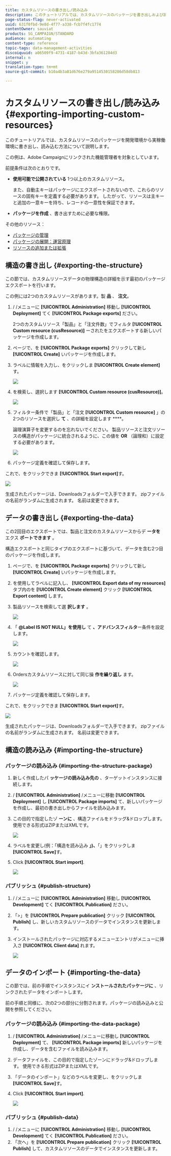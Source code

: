 ```yaml
---
title: カスタムリソースの書き出し/読み込み
description: このチュートリアルでは、カスタムリソースのパッケージを書き出しおよび読み込みする方法について説明します。
page-status-flag: never-activated
uuid: 631f0fbd-9e8d-4f77-a338-fcb7f4fc1774
contentOwner: sauviat
products: SG_CAMPAIGN/STANDARD
audience: automating
content-type: reference
topic-tags: data-management-activities
discoiquuid: a06509f9-4731-4187-b43d-3bfa361284d3
internal: n
snippet: y
translation-type: tm+mt
source-git-commit: b10a4b3a81d676e279a9514530158286d58db813

---
```



# カスタムリソースの書き出し/読み込み {#exporting-importing-custom-resources}

このチュートリアルでは、カスタムリソースのパッケージを開発環境から実稼働環境に書き出し、読み込む方法について説明します。

この例は、Adobe Campaignにリンクされた機能管理者を対象としています。

前提条件は次のとおりです。

* **使用可能で公開されている** 1つ以上のカスタムリソース。

   また、自動主キーはパッケージにエクスポートされないので、これらのリソースの固有キーを定義する必要があります。 したがって、リソースは主キーと追加の一意キーを持ち、レコードの一意性を保証できます。
* **パッケージを作成** 、書き出すために必要な権限。

その他のリソース：

* [パッケージの管理](../../automating/using/managing-packages.md)
* [パッケージの展開：運営原理](../../developing/using/data-model-concepts.md)
* [リソースの追加または拡張](../../developing/using/key-steps-to-add-a-resource.md)

## 構造の書き出し {#exporting-the-structure}

この節では、カスタムリソースデータの物理構造の詳細を示す最初のパッケージエクスポートを行います。

この例には2つのカスタムリソースがあります。製 **品** 、 **注文**。

1. / /メニューに **[!UICONTROL Administration]** 移動し **[!UICONTROL Deployment]** てく **[!UICONTROL Package exports]** ださい。

   2つのカスタムリソース「製品」と「注文件数」でフィルタ **[!UICONTROL Custom resource (cusResource)]** ーされたをエクスポートする新しいパッケージを作成します。

1. ページで、を **[!UICONTROL Package exports]** クリックして新し **[!UICONTROL Create]** いパッケージを作成します。
1. ラベルに情報を入力し、をクリックしま **[!UICONTROL Create element]**&#x200B;す。

   ![](assets/cusresources_export1.png)

1. を検索し、選択します **[!UICONTROL Custom resource (cusResource)]**。

   ![](assets/cusresources_export2.png)

1. フィルター条件で「製品」と「注文 **[!UICONTROL Custom resource]** 」の2つのリソースを選択し **て** 、の詳細を設定します ****。

   論理演算子を変更するのを忘れないでください。 製品リソースと注文リソースの構造がパッケージに統合されるように、この値を **OR** （論理和）に設定する必要があります。

   ![](assets/cusresources_export3.png)

1. パッケージ定義を確認して保存します。

これで、をクリックできま **[!UICONTROL Start export]**&#x200B;す。

![](assets/cusresources_export4.png)

生成されたパッケージは、Downloadsフォルダーで入手できます。 zipファイルの名前がランダムに生成されます。 名前は変更できます。

## データの書き出し {#exporting-the-data}

この2回目のエクスポートでは、製品と注文のカスタムリソースからデ **ータを** エクス **ポートできます** 。

構造エクスポートと同じタイプのエクスポートに基づいて、データを含む2つ目のパッケージを作成します。

1. ページで、を **[!UICONTROL Package exports]** クリックして新し **[!UICONTROL Create]** いパッケージを作成します。
1. を使用してラベルに記入し、 **[!UICONTROL Export data of my resources]** タブ内のを **[!UICONTROL Create element]** クリック **[!UICONTROL Export content]** します。
1. 製品リソースを検索して選 **択します** 。

   ![](assets/cusresources_exportdata1.png)

1. 「 **@Label IS NOT NULL」を使用し** て **、アドバンスフィルタ**&#x200B;ー条件を設定します。

   ![](assets/cusresources_exportdata2.png)

1. カウントを確認します。

   ![](assets/cusresources_exportdata3.png)

1. Ordersカスタムリソースに対して同じ操 **作を繰り返し** ます。

   ![](assets/cusresources_exportdata4.png)

1. パッケージ定義を確認して保存します。

これで、をクリックできま **[!UICONTROL Start export]**&#x200B;す。

![](assets/cusresources_exportdata5.png)

生成されたパッケージは、Downloadsフォルダーで入手できます。 zipファイルの名前がランダムに生成されます。 名前は変更できます。

## 構造の読み込み {#importing-the-structure}

### パッケージの読み込み {#importing-the-structure-package}

1. 新しく作成したパ **ッケージの読み込み先の** 、ターゲットインスタンスに接続します。
1. / **[!UICONTROL Administration]** /メニューに移動 **[!UICONTROL Deployment]** し **[!UICONTROL Package imports]** て、新しいパッケージを作成し、最初の書き出しからファイルを読み込みます。
1. この目的で指定したゾ **ーンに** 、構造ファイルをドラッグ&amp;ドロップします。 使用できる形式はZIPまたはXMLです。

   ![](assets/cusresources_import2.png)

1. ラベルを変更し(例：「構造を読み込み **」)、**「」をクリックしま **[!UICONTROL Save]**&#x200B;す。
1. Click **[!UICONTROL Start import]**.

   ![](assets/cusresources_import3.png)

### パブリッシュ {#publish-structure}

1. / /メニューに **[!UICONTROL Administration]** 移動し **[!UICONTROL Development]** てく **[!UICONTROL Publication]** ださい。
1. 「&gt;」を **[!UICONTROL Prepare publication]** クリック **[!UICONTROL Publish]** し、新しいカスタムリソースのデータでインスタンスを更新します。
1. インストールされたパッケージに対応するメニューエントリがメニューに挿入さ **[!UICONTROL Client data]** れます。

   ![](assets/cusresources_import1.png)

## データのインポート {#importing-the-data}

この節では、前の手順でインスタンスにイ **ンストールされたパッケージに** 、リンクされたデータをインポートします。

前の手順と同様に、次の2つの部分に分割されます。パッケージの読み込みと公開を参照してください。

### パッケージの読み込み {#importing-the-data-package}

1. / **[!UICONTROL Administration]** /メニューに移動し **[!UICONTROL Deployment]** て、 **[!UICONTROL Package imports]** 新しいパッケージを作成し、データを含むファイルを読み込みます。
1. データファイルを、この目的で指定したゾーンにドラッグ&amp;ドロップします。 使用できる形式はZIPまたはXMLです。
1. 「データのインポート」などのラベルを変更し、をクリックしま **[!UICONTROL Save]**&#x200B;す。
1. Click **[!UICONTROL Start import]**.

   ![](assets/cusresources_importdata.png)

### パブリッシュ {#publish-data}

1. / /メニューに **[!UICONTROL Administration]** 移動し **[!UICONTROL Development]** てく **[!UICONTROL Publication]** ださい。
1. 「次へ」を **[!UICONTROL Prepare publication]** クリック **[!UICONTROL Publish]** して、カスタムリソースのデータでインスタンスを更新します。
